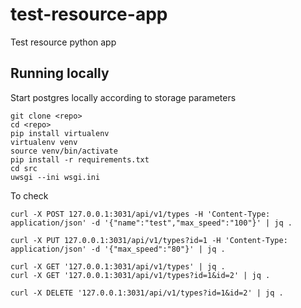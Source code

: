# test-resource-app
Test resource python app

## Running locally

Start postgres locally according to storage parameters

```
git clone <repo>
cd <repo>
pip install virtualenv
virtualenv venv
source venv/bin/activate
pip install -r requirements.txt
cd src
uwsgi --ini wsgi.ini
```

To check
```
curl -X POST 127.0.0.1:3031/api/v1/types -H 'Content-Type: application/json' -d '{"name":"test","max_speed":"100"}' | jq .

curl -X PUT 127.0.0.1:3031/api/v1/types?id=1 -H 'Content-Type: application/json' -d '{"max_speed":"80"}' | jq .

curl -X GET '127.0.0.1:3031/api/v1/types' | jq .
curl -X GET '127.0.0.1:3031/api/v1/types?id=1&id=2' | jq .

curl -X DELETE '127.0.0.1:3031/api/v1/types?id=1&id=2' | jq .
```
